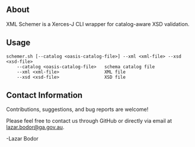<!-- [![Build Status](https://travis-ci.org/GeoscienceAustralia/xml-schemer.svg?branch=master)](https://travis-ci.org/GeoscienceAustralia/xml-schemer) -->
## About

XML Schemer is a Xerces-J CLI wrapper for catalog-aware XSD validation.

## Usage

```
schemer.sh [--catalog <oasis-catalog-file>] --xml <xml-file> --xsd <xsd-file>
    --catalog <oasis-catalog-file>   schema catalog file
    --xml <xml-file>                 XML file
    --xsd <xsd-file>                 XSD file
```

## Contact Information

Contributions, suggestions, and bug reports are welcome!

Please feel free to contact us through GitHub or directly via email at lazar.bodor@ga.gov.au.

-Lazar Bodor

